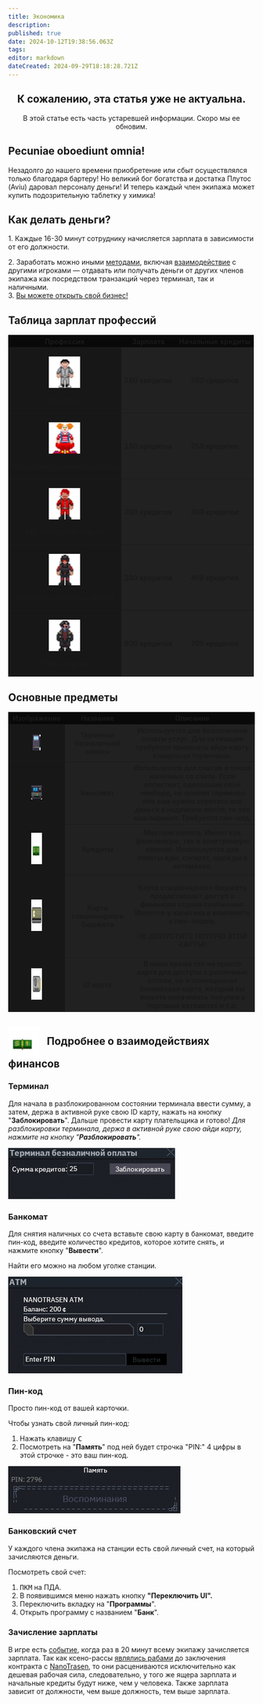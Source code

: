 ```yaml
---
title: Экономика
description: 
published: true
date: 2024-10-12T19:38:56.063Z
tags: 
editor: markdown
dateCreated: 2024-09-29T18:18:28.721Z
---
```


<center>
<div class="warning-banner">
  <h2> К сожалению, эта статья уже не актуальна.  </h2>
  <p>В этой статье есть часть устаревшей информации. Скоро мы ее обновим.</p><p>
</div>
</center>


<h2>Pecuniae oboediunt omnia!</h2>
<p>Незадолго до нашего времени приобретение или сбыт осуществлялся только благодаря бартеру! Но великий бог богатства и достатка Плутос (Aviu) даровал персоналу деньги! И теперь каждый член экипажа может купить подозрительную таблетку у химика!</p>
<h2>Как делать деньги?</h2>
<p>1. Каждые 16-30 минут сотруднику начисляется зарплата в зависимости от его должности.</p>
<p>2. Заработать можно иными <a href="https://www.youtube.com/watch?v=lI527aju8zY">методами</a>, включая <a href="https://www.youtube.com/watch?v=t-P_I1E_0ME">взаимодействие</a> с другими игроками — отдавать или получать деньги от других членов экипажа как посредством транзакций через терминал, так и наличными.&nbsp;<br>3. <a href="https://www.youtube.com/watch?v=5v77J3zVl_k">Вы можете открыть свой бизнес!</a></p>
<div class="tablica">
  <div>
    <h2>Таблица зарплат профессий</h2>
    <table>
      <tbody>
        <tr>
          <th style="background-color: #090909;">Профессия</th>
          <th style="background-color: #090909;">Зарплата</th>
          <th style="background-color: #090909;">Начальные кредиты</th>
        </tr>
        <tr>
          <th style="background-color: #171717;">
            <figure class="image"><img src="/roles/assistant.png"style="height: 64px;"></figure>
            <p>Ассистент</p>
          </th>
          <th style="background-color: #212121;">100 кредитов</th>
          <th style="background-color: #212121;">200 кредитов</th>
        </tr>
        <tr>
          <th style="background-color: #171717;">
            <figure class="image"><img src="/roles/clown.png"style="height: 64px;"></figure>
            <p>Сотрудник сервисного отдела</p>
          </th>
          <th style="background-color: #212121;">150 кредитов</th>
          <th style="background-color: #212121;">250 кредитов</th>
        </tr>
        <tr>
          <th style="background-color: #171717;">
            <figure class="image"><img src="/roles/cadet.png"style="height: 64px;"></figure>
            <p>Мл. Сотрудник отдела</p>
          </th>
          <th style="background-color: #212121;">200 кредитов</th>
          <th style="background-color: #212121;">300 кредитов</th>
        </tr>
        <tr>
          <th style="background-color: #171717;">
            <figure class="image"><img src="/roles/officer.png"style="height: 64px;"></figure>
            <p>Обычный сотрудник отдела</p>
          </th>
          <th style="background-color: #212121;">300 кредитов</th>
          <th style="background-color: #212121;">400 кредитов</th>
        </tr>
        <tr>
          <th style="background-color: #171717;">
            <figure class="image"><img src="/roles/headofsecurity.png"style="height: 64px;"></figure>
            <p>Глава отдела</p>
          </th>
          <th style="background-color: #212121;">600 кредитов</th>
          <th style="background-color: #212121;">700 кредитов</th>
        </tr>
      </tbody>
    </table>
  </div>
  <div>
    <h2><strong>Основные предметы</strong></h2>
    <table>
      <tbody>
        <tr>
          <th style="background-color: #090909;">Изображение</th>
          <th style="background-color: #090909;">Название</th>
          <th style="background-color: #090909;">Описание</th>
        </tr>
        <tr>
          <th style="background-color: #171717;">
            <figure class="image"><img src="/guides/basics/economy/terminal.png"></figure>
          </th>
          <th style="background-color: #212121;">Терминал безналичной оплаты</th>
          <th style="background-color: #212121;">Используется для безналичной оплаты услуг. Для активации требуется привязать айди карту владельца терминала.</th>
        </tr>
        <tr>
          <th style="background-color: #171717;">
            <figure class="image"><img src="/guides/basics/economy/atm.png"></figure>
          </th>
          <th style="background-color: #212121;">Банкомат</th>
          <th style="background-color: #212121;">Используется для снятия и вноса наличных со счета. Если ассистент, сделавший свой ломбард, не осилил терминал или вам нужно спрятать все деньги в надежное место, то это ваш вариант. Требуется пин-код.</th>
        </tr>
        <tr>
          <th style="background-color: #171717;">
            <figure class="image"><img src="/guides/basics/economy/cash.png"style="height: 64px;"></figure>
          </th>
          <th style="background-color: #212121;">Кредиты</th>
          <th style="background-color: #212121;">Местная валюта. Имеет как физическую, так и электронную версию. Используется для оплаты еды, сигарет, одежды в автоматах.</th>
        </tr>
        <tr>
          <th style="background-color: #171717;">
            <figure class="image"><img src="/guides/basics/economy/station_budget_card.png"style="height: 64px;"></figure>
          </th>
          <th style="background-color: #212121;">Карта стационарного бюджета</th>
          <th style="background-color: #212121;">
            <p>Карта стационарного бюджета предоставляет доступ к финансам отдела снабжения. Имеется у капитана в комплекте с пин-кодом.</p>
            <p>НЕ ДОПУСТИТЕ ПОТЕРЮ ЭТОЙ КАРТЫ!</p>
          </th>
        </tr>
        <tr>
          <th style="background-color: #171717;">
            <figure class="image"><img src="/guides/basics/economy/id_card.png"style="height: 64px;"></figure>
          </th>
          <th style="background-color: #212121;">ID карта</th>
          <th style="background-color: #212121;">В наше время это не просто карта для доступа в различные отсеки, но и полноценная банковская карта, которой вы можете оплачивать покупки в торговых автоматах и т.д.</th>
        </tr>
      </tbody>
    </table>
  </div>
</div>
<h2>
  <div class="titleBox">
    <img src="/guides/basics/economy/cash.png" style="height: 64px; vertical-align: middle;"/>
    <span style="margin-left:10px;">Подробнее о взаимодействиях финансов</span>
  </div>
</h2>
<h3>Терминал</h3>
<div class="imageBox">
  <div>
    <p>Для начала в разблокированном состоянии терминала ввести сумму, а затем, держа в активной руке свою ID карту, нажать на кнопку "<strong>Заблокировать</strong>". Дальше провести карту плательщика 	и готово! <i>Для разблокировки терминала, держа в активной руке свою айди карту, нажмите на кнопку "<strong>Разблокировать</strong>".</i></p> 
  </div>
  <div><img src="/guides/basics/economy/terninal_menu.png"></div>
</div>
<h3>Банкомат</h3>
<div class="imageBox">
  <div>
    <p>Для снятия наличных со счета вставьте свою карту в банкомат, введите пин-код, введите количество кредитов, которое хотите снять, и нажмите кнопку "<strong>Вывести</strong>".</p>
    <p>Найти его можно на любом уголке станции.</p>
  </div>
  <div><img src="/guides/basics/economy/atm_menu.png"/></div>
</div>
<h3>Пин-код</h3>
<div class="imageBox">
  <div>
    <p>Просто пин-код от вашей карточки.</p>
    <p>Чтобы узнать свой личный пин-код:</p>
    <ol>
      <li>Нажать клавишу <kbd>C</kbd> </li>
      <li>Посмотреть на "<strong>Память</strong>" под ней будет строчка "PIN:" 4 цифры в этой строчке - это ваш пин-код.</li>
    </ol>
  </div>
  <div><img src="/guides/basics/economy/pin_code_memories.png"></div>
</div>
<h3>Банковский счет</h3>
<p>У каждого члена экипажа на станции есть свой личный счет, на который зачисляются деньги.</p>
<p>Посмотреть свой счет:</p>
<ol>
  <li> <kbd>ПКМ</kbd> на ПДА.</li>
  <li>В появившимся меню нажать кнопку <strong>"Переключить UI".</strong></li>
  <li>Переключить вкладку на "<strong>Программы</strong>".</li>
  <li>Открыть программу с названием "<strong>Банк</strong>".</li>
</ol>
<h3>Зачисление зарплаты</h3>
<p>В игре есть <a href="https://js.ss14.su/ru/gamemodes">событие</a>, когда раз в 20 минут всему экипажу зачисляется зарплата. Так как ксено-рассы <a href="https://js.ss14.su/backstory">являлись рабами</a> до заключения контракта с <a href="https://js.ss14.su/ru/backstory">NanoTrasen</a>, то они расцениваются исключительно как дешевая рабочая сила, следовательно, у того же ящера зарплата и начальные кредиты будут ниже, чем у человека. Также зарплата зависит от должности, чем выше должность, тем выше зарплата.</p>
